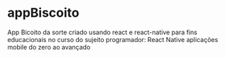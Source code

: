 # appBiscoito
 App Bicoito da sorte criado usando react e react-native para fins educacionais no curso do sujeito programador: React Native aplicações mobile do zero ao avançado
